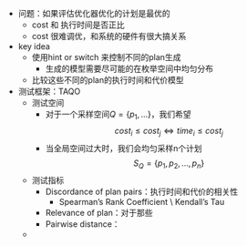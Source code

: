 - 问题：如果评估优化器优化的计划是最优的
	- cost 和 执行时间是否正比
	- cost 很难调优，和系统的硬件有很大搞关系
- key idea
	- 使用hint or switch 来控制不同的plan生成
		- 生成的模型需要尽可能的在枚举空间中均匀分布
	- 比较这些不同的plan的执行时间和代价模型
- 测试框架：TAQO
	- 测试空间
		- 对于一个采样空间$Q = \{p_1, ...\}$，我们希望
		  $$cost_i \leq cost_j \Leftrightarrow time_i \leq cost_j$$
		- 当全局空间过大时，我们会均匀采样n个计划
		  $$S_Q = \{p_1, p_2,...,p_n\}$$
	- 测试指标
		- Discordance of plan pairs：执行时间和代价的相关性
			- Spearman’s Rank Coefficient \ Kendall’s Tau
		- Relevance of plan：对于那些
		- Pairwise distance：
	-